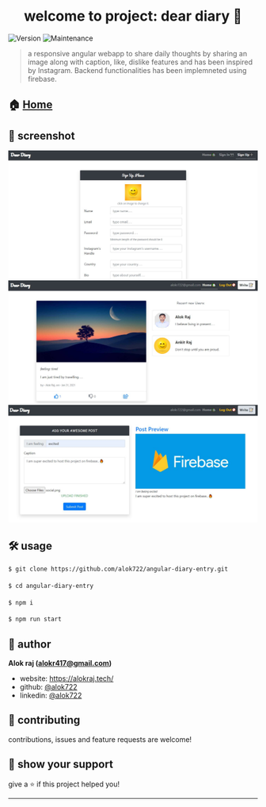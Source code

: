 <h1 align="center">welcome to project: dear diary 👋</h1>
<p>
  <img alt="Version" src="https://img.shields.io/badge/version-1.0.0-blue.svg?cacheSeconds=2592000" />
  <img alt="Maintenance" src="https://img.shields.io/badge/Maintained-yes-blue.svg" />
</p>

> a responsive angular webapp to share daily thoughts by sharing an image along with caption, like, dislike features and has been inspired by Instagram. Backend functionalities has been implemneted using firebase.

## 🏠 [Home](https://diaryentry722.web.app/)

## 📸 screenshot
![demo](./src/assets/demo1.JPG)
![demo](./src/assets/demo-1.JPG)
![demo](./src/assets/demo-2.JPG)

## 🛠 usage

```sh
$ git clone https://github.com/alok722/angular-diary-entry.git

$ cd angular-diary-entry

$ npm i

$ npm run start
```

## 👤 author

 **Alok raj (alokr417@gmail.com)**

* website: https://alokraj.tech/
* github: [@alok722](https://github.com/alok722)
* linkedin: [@alok722](https://linkedin.com/in/alok722)


## 🤝 contributing

contributions, issues and feature requests are welcome!

## 🙌 show your support

give a ⭐️ if this project helped you!


***
